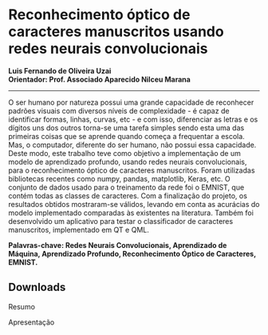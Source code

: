 # Reconhecimento óptico de caracteres manuscritos usando redes neurais convolucionais
**Luis Fernando de Oliveira Uzai**  
**Orientador: Prof. Associado Aparecido Nilceu Marana**
***
O ser humano por natureza possui uma grande capacidade de reconhecer padrões
visuais com diversos níveis de complexidade - é capaz de identificar formas, linhas,
curvas, etc - e com isso, diferenciar as letras e os dígitos uns dos outros torna-se uma
tarefa simples sendo esta uma das primeiras coisas que se aprende quando começa a
frequentar a escola. Mas, o computador, diferente do ser humano, não possui essa
capacidade. Deste modo, este trabalho teve como objetivo a implementação de um
modelo de aprendizado profundo, usando redes neurais convolucionais, para o
reconhecimento óptico de caracteres manuscritos. Foram utilizadas bibliotecas recentes
como numpy, pandas, matplotlib, Keras, etc. O conjunto de dados usado para o
treinamento da rede foi o EMNIST, que contém todas as classes de caracteres. Com a
finalização do projeto, os resultados obtidos mostraram-se válidos, levando em conta as
acurácias do modelo implementado comparadas às existentes na literatura. Também foi
desenvolvido um aplicativo para testar o classificador de caracteres manuscritos,
implementado em QT e QML.  

**Palavras-chave: Redes Neurais Convolucionais, Aprendizado de Máquina, Aprendizado Profundo, Reconhecimento Óptico de Caracteres, EMNIST.**

## Downloads

<p><a :href="$withBase('/files/resumo_luis_fer.pdf')" download>Resumo</a></p>
<p><a :href="$withBase('/files/apresen_luis_fer.pdf')" download>Apresentação</a></p>
